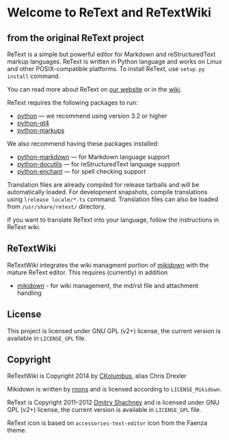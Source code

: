 Welcome to ReText and ReTextWiki
================================

## from the original ReText project

ReText is a simple but powerful editor for Markdown and reStructuredText markup
languages. ReText is written in Python language and works on Linux and other
POSIX-compatible platforms. To install ReText, use `setup.py install` command.

You can read more about ReText on [our website](http://retext.sourceforge.net/)
or in the [wiki](http://sourceforge.net/p/retext/wiki/).

ReText requires the following packages to run:

* [python](http://python.org/) — we recommend using version 3.2 or higher
* [python-qt4](http://www.riverbankcomputing.co.uk/software/pyqt/intro)
* [python-markups](http://pypi.python.org/pypi/Markups)

We also recommend having these packages installed:

* [python-markdown](http://packages.python.org/Markdown/) — for Markdown
  language support
* [python-docutils](http://docutils.sourceforge.net/) — for reStructuredText
  language support
* [python-enchant](http://pypi.python.org/pypi/pyenchant) — for spell checking
  support

Translation files are already compiled for release tarballs and will be
automatically loaded. For development snapshots, compile translations using
`lrelease locale/*.ts` command. Translation files can also be loaded from
`/usr/share/retext/` directory.

If you want to translate ReText into your language, follow the instructions in
ReText wiki.

## ReTextWiki 

ReTextWiki integrates the wiki managment portion of 
[mikidown](http://rnons.github.io/mikidown/) with the mature ReText editor.
This  requires (currently) in addition

* [mikidown](http://rnons.github.io/mikidown/) - for wiki management, the
  md/rst file and attachment handling


## License

This project is licensed under GNU GPL (v2+) license, the current version is
available in `LICENSE_GPL` file.

## Copyright

ReTextWiki is Copyright 2014 by [CKolumbus](https://github.com/ckolumbus), alias Chris Drexler

Mikidown is written by [rnons](https://github.com/rnons)
and is licensed according to `LICENSE_Mikidown`.

ReText is Copyright 2011–2012 [Dmitry Shachnev](https://launchpad.net/~mitya57)
and is licensed under GNU GPL (v2+) license, the current version is available in
`LICENSE_GPL` file.

ReText icon is based on `accessories-text-editor` icon from the Faenza theme.
